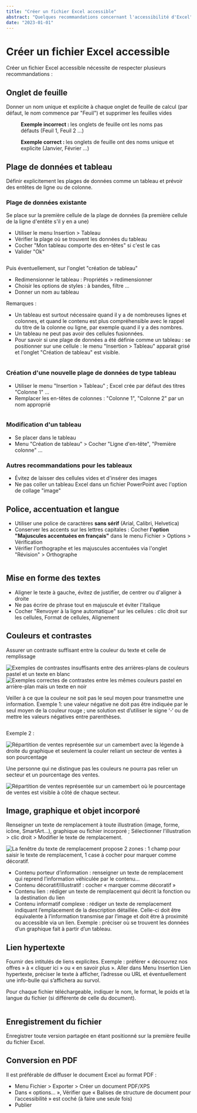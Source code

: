 ```yaml
---
title: "Créer un fichier Excel accessible"
abstract: "Quelques recommandations concernant l'accessibilité d'Excel"
date: "2023-01-01"
---
```


# Créer un fichier Excel accessible

Créer un fichier Excel accessible nécessite de respecter plusieurs recommandations :

## Onglet de feuille

Donner un nom unique et explicite à chaque onglet de feuille de calcul (par défaut, le nom commence par "Feuil") et supprimer les feuilles vides
<figure>
    <img src="/fr/contenu-et-communication/images/excel_feuille_wrong.png" alt="" class="img-fluid my-2" />
    <figcaption>
        <strong>Exemple incorrect : </strong> les onglets de feuille ont les noms pas défauts (Feuil 1, Feuil 2 ...)
    </figcation>
</figure>

<figure>
    <img src="/fr/contenu-et-communication/images/excel_feuille_valid.png" alt="" class="img-fluid my-2" />
    <figcaption>
        <strong>Exemple correct : </strong> les onglets de feuille ont des noms unique et explicite (Janvier, Février ...)
    </figcation>
</figure>

## Plage de données et tableau

Définir explicitement les plages de données comme un tableau et prévoir des entêtes de ligne ou de colonne.

### Plage de données existante

Se place sur la première cellule de la plage de données (la première cellule de la ligne d'entête s'il y en a une)

<ul>
    <li>Utiliser le menu Insertion > Tableau</li>
    <li>Vérifier la plage où se trouvent les données du tableau</li>
    <li>Cocher "Mon tableau comporte des en-têtes" si c'est le cas</li>
    <li>Valider "Ok"</li>
</ul>

<img src="/fr/contenu-et-communication/images/excel_tableau.png" alt="" class="img-fluid my-2" />

Puis éventuellement, sur l'onglet "création de tableau"

<ul>
    <li>Redimensionner le tableau : Propriétés > redimensionner</li>
    <li>Choisir les options de styles : à bandes, filtre ...</li>
    <li>Donner un nom au tableau</li>
</ul>

Remarques :

<ul>
    <li>Un tableau est surtout nécessaire quand il y a de nombreuses lignes et colonnes, et quand le contenu est plus compréhensible avec le rappel du titre de la colonne ou ligne, par exemple quand il y a des nombres.</li>
    <li>Un tableau ne peut pas avoir des cellules fusionnées.</li>
    <li>Pour savoir si une plage de données a été définie comme un tableau : se positionner sur une cellule : le menu "Insertion > Tableau" apparait grisé et l'onglet "Création de tableau" est visible.</li>
</ul>

<img src="/fr/contenu-et-communication/images/excel_tableau2.png" alt="" class="img-fluid my-2" />

### Création d'une nouvelle plage de données de type tableau 

<ul>
    <li>Utiliser le menu "Insertion > Tableau" ; Excel crée par défaut des titres "Colonne 1" ...</li>
    <li>Remplacer les en-têtes de colonnes : "Colonne 1", "Colonne 2" par un nom approprié</li>
</ul>

<img src="/fr/contenu-et-communication/images/excel_tableau3.png" alt="" class="img-fluid my-2" />

### Modification d'un tableau

<ul>
    <li>Se placer dans le tableau</li>
    <li>Menu "Création de tableau" > Cocher "Ligne d'en-tête", "Première colonne" ...</li>
</ul>

### Autres recommandations pour les tableaux

<ul>
    <li>Évitez de laisser des cellules vides et d'insérer des images</li>
    <li>Ne pas coller un tableau Excel dans un fichier PowerPoint avec l'option de collage "image"</li>
</ul>

## Police, accentuation et langue

<ul>
    <li>Utiliser une police de caractères <strong>sans sérif</strong> (Arial, Calibri, Helvetica)</li>
    <li>Conserver les accents sur les lettres capitales : Cocher <strong>l'option "Majuscules accentuées en français"</strong> dans le menu Fichier > Options > Vérification</li>
    <li>Vérifier l'orthographe et les majuscules accentuées via l'onglet "Révision" > Orthographe</li>
</ul>

<img src="/fr/contenu-et-communication/images/excel_police.png" alt="" class="img-fluid my-2" />

## Mise en forme des textes

<ul>
    <li>Aligner le texte à gauche, évitez de justifier, de centrer ou d'aligner à droite</li>
    <li>Ne pas écrire de phrase tout en majuscule et éviter l'italique</li>
    <li>Cocher "Renvoyer à la ligne automatique" sur les cellules : clic droit sur les cellules, Format de cellules, Alignement</li>
</ul>

## Couleurs et contrastes

Assurer un contraste suffisant entre la couleur du texte et celle de remplissage

<img src="/fr/contenu-et-communication/images/excel_couleur.png" alt="Exemples de contrastes insuffisants entre des arrières-plans de couleurs pastel et un texte en blanc" class="img-fluid my-2" />

<img src="/fr/contenu-et-communication/images/excel_couleur2.png" alt="Exemples correctes de contrastes entre les mêmes couleurs pastel en arrière-plan mais un texte en noir" class="img-fluid my-2" />

Veiller à ce que la couleur ne soit pas le seul moyen pour transmettre une information.
Exemple 1: une valeur négative ne doit pas être indiquée par le seul moyen de la couleur rouge ; une solution est d’utiliser le signe ‘-‘   ou de mettre les valeurs négatives entre parenthèses.

<img src="/fr/contenu-et-communication/images/excel_couleur3.png" alt="" class="img-fluid my-2" />

Exemple 2 :

<img src="/fr/contenu-et-communication/images/excel_couleur4.png" alt="Répartition de ventes représentée sur un camembert avec la légende à droite du graphique et seulement la couler reliant un secteur de ventes à son pourcentage " class="img-fluid my-2" />

Une personne qui ne distingue pas les couleurs ne pourra pas relier un secteur et un pourcentage des ventes.

<img src="/fr/contenu-et-communication/images/excel_couleur5.png" alt="Répartition de ventes représentée sur un camembert où le pourcentage de ventes est visible à côté de chaque secteur." class="img-fluid my-2" />

## Image, graphique et objet incorporé

Renseigner un texte de remplacement à toute illustration (image, forme, icône, SmartArt...), graphique ou fichier incorporé ; Sélectionner l’illustration > clic droit > Modifier le texte de remplacement.

<img src="/fr/contenu-et-communication/images/excel_image.png" alt="La fenêtre du texte de remplacement propose 2 zones : 1 champ pour saisir le texte de remplacement, 1 case à cocher pour marquer comme décoratif." class="img-fluid my-2" />

<ul>
    <li>Contenu porteur d’information : renseigner un texte de remplacement qui reprend l’information véhiculée par le contenu…</li>
    <li>Contenu décoratif/illustratif : cocher « marquer comme décoratif »</li>
    <li>Contenu lien : rédiger un texte de remplacement qui décrit la fonction ou la destination du lien</li>
    <li>Contenu informatif complexe : rédiger un texte de remplacement indiquant l’emplacement de la description détaillée. Celle-ci doit être équivalente à l’information transmise par l’image et doit être à proximité ou accessible via un lien. Exemple : préciser où se trouvent les données d’un graphique fait à partir d’un tableau.</li>
</ul>

## Lien hypertexte

Fournir des intitulés de liens explicites. Exemple : préférer « découvrez nos offres » à « cliquer ici » ou « en savoir plus ». Aller dans Menu Insertion Lien hypertexte, préciser le texte à afficher, l’adresse ou URL et éventuellement une info-bulle qui s’affichera au survol.

Pour chaque fichier téléchargeable, indiquer le nom, le format, le poids et la langue du fichier (si différente de celle du document).

<img src="/fr/contenu-et-communication/images/excel_lien.png" alt="" class="img-fluid my-2" />

## Enregistrement du fichier

Enregistrer toute version partagée en étant positionné sur la première feuille du fichier Excel.

## Conversion en PDF

Il est préférable de diffuser le document Excel au format PDF :

<ul>
    <li>Menu Fichier > Exporter > Créer un document PDF/XPS</li>
    <li>Dans « options… », Vérifier que « Balises de structure de document pour l’accessibilité » est coché (à faire une seule fois)</li>
    <li>Publier</li>
</ul>
